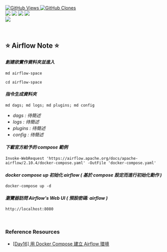 <a href='https://github.com/Junwu0615/Airflow-Template'><img alt='GitHub Views' src='https://views.whatilearened.today/views/github/Junwu0615/Airflow-Template.svg'> 
<a href='https://github.com/Junwu0615/Airflow-Template'><img alt='GitHub Clones' src='https://img.shields.io/badge/dynamic/json?color=success&label=Clone&query=count_total&url=https://gist.githubusercontent.com/Junwu0615/c7cc2b44b987253f9efcf042e839837e/raw/Airflow-Template_clone.json&logo=github'> <br>
[![](https://img.shields.io/badge/Project-Apache_Airflow-blue.svg?style=plastic)](https://github.com/Junwu0615/Airflow-Template) 
[![](https://img.shields.io/badge/Project-Docker-blue.svg?style=plastic)](https://github.com/Junwu0615/Airflow-Template) 
[![](https://img.shields.io/badge/Language-Python_3.12.0-blue.svg?style=plastic)](https://www.python.org/)
[![](https://img.shields.io/badge/Operating_System-Windows_10-blue.svg?style=plastic)](https://www.microsoft.com/zh-tw/software-download/windows10) <br>
[![](https://img.shields.io/badge/Package-Apache_Airflow_2.10.4-green.svg?style=plastic)](https://pypi.org/project/apache-airflow/)

<br>

## ⭐ Airflow Note ⭐

#### *創建欲實作資料夾並進入*
```commandline
md airflow-space
```
```commandline
cd airflow-space
```

#### *指令生成資料夾*
```commandline
md dags; md logs; md plugins; md config
```
- *dags : 待簡述*
- *logs : 待簡述*
- *plugins : 待簡述*
- *config : 待簡述*

#### *下載官方給予的 compose 範例*
```commandline
Invoke-WebRequest 'https://airflow.apache.org/docs/apache-airflow/2.10.4/docker-compose.yaml' -OutFile 'docker-compose.yaml'
```

#### *docker compose up 初始化 airflow ( 基於 compose 設定而進行初始化動作 )*
```commandline
docker-compose up -d
```

#### *瀏覽器訪問 Airflow's Web UI ( 預設密碼: airflow )*
```commandline
http://localhost:8080
```

<br>

### Reference Resources
-  [[Day16] 用 Docker Compose 建立 Airflow 環境](https://ithelp.ithome.com.tw/articles/10331507)